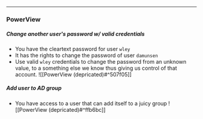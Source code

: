 -- -
### PowerView
##### Change another user's password w/ valid credentials
- You have the cleartext password for user `wley`
- It has the rights to change the password of user `damunsen`
- Use valid `wley` credentials to change the password from an unknown value, to a something else we know thus giving us control of that account. 
![[PowerView (depricated)#^507f05]]
##### Add user to AD group
- You have access to a user that can add itself to a juicy group
![[PowerView (depricated)#^ffb6bc]]